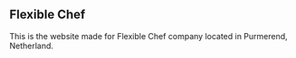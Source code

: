 ## Flexible Chef

This is the website made for Flexible Chef company located in Purmerend, Netherland.
